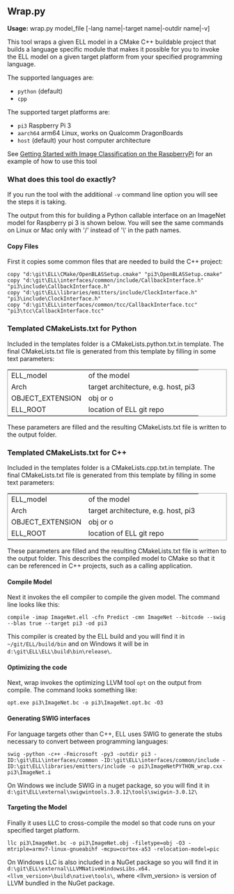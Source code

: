 ## Wrap.py

**Usage:** wrap.py model_file [-lang name|-target name|-outdir name|-v]

This tool wraps a given ELL model in a CMake C++ buildable project that builds a language specific module that makes it possible for you to invoke the ELL model on a given target platform from your specified programming language.

The supported languages are:
- `python`   (default)
- `cpp`

The supported target platforms are:
- `pi3`      Raspberry Pi 3
- `aarch64`  arm64 Linux, works on Qualcomm DragonBoards
- `host`     (default) your host computer architecture

See [Getting Started with Image Classification on the RaspberryPi](../../../docs/tutorials/Getting-started-with-image-classification-on-the-Raspberry-Pi/index.md) for an example of how to use this tool

### What does this tool do exactly?

If you run the tool with the additional `-v` command line option you will see the steps it is taking.

The output from this for building a Python callable interface on an ImageNet model for Raspberry pi 3 is shown below.
You will see the same commands on Linux or Mac only with '/' instead of '\\' in the path names.

#### Copy Files

First it copies some common files that are needed to build the C++ project:
````
copy "d:\git\ELL\CMake/OpenBLASSetup.cmake" "pi3\OpenBLASSetup.cmake"
copy "d:\git\ELL\interfaces/common/include/CallbackInterface.h" "pi3\include\CallbackInterface.h"
copy "d:\git\ELL\libraries/emitters/include/ClockInterface.h" "pi3\include\ClockInterface.h"
copy "d:\git\ELL\interfaces/common/tcc/CallbackInterface.tcc" "pi3\tcc\CallbackInterface.tcc"
````

### Templated CMakeLists.txt for Python

Included in the templates folder is a CMakeLists.python.txt.in template.
The final CMakeLists.txt file is generated from this template by filling
in some text parameters:


<table style="border:1px solid #A0A0A0">
<tr><td>ELL_model</td><td>of the model</td></tr>
<tr><td>Arch</td><td>target architecture, e.g. host, pi3</td></tr>
<tr><td>OBJECT_EXTENSION</td><td>obj or o</td></tr>
<tr><td>ELL_ROOT</td><td>location of ELL git repo</td></tr>
</table>

These parameters are filled and the resulting CMakeLists.txt file is written to the output folder.

### Templated CMakeLists.txt for C++

Included in the templates folder is a CMakeLists.cpp.txt.in template.
The final CMakeLists.txt file is generated from this template by filling
in some text parameters:

<table style="border:1px solid #A0A0A0"">
<tr><td>ELL_model</td><td>of the model</td></tr>
<tr><td>Arch</td><td>target architecture, e.g. host, pi3</td></tr>
<tr><td>OBJECT_EXTENSION</td><td>obj or o</td></tr>
<tr><td>ELL_ROOT</td><td>location of ELL git repo</td></tr>
</table>

These parameters are filled and the resulting CMakeLists.txt file is written to the output folder.
This describes the compiled model to CMake so that it can be referenced in C++ projects, such as a calling application.

#### Compile Model

Next it invokes the ell compiler to compile the given model.  The command line looks like this:
````
compile -imap ImageNet.ell -cfn Predict -cmn ImageNet --bitcode --swig --blas true --target pi3 -od pi3
````
This compiler is created by the ELL build and you will find it in `~/git/ELL/build/bin` and on Windows it will be in `d:\git\ELL\ELL\build\bin\release\`.

#### Optimizing the code

Next, wrap invokes the optimizing LLVM tool `opt` on the output from compile. The command looks something like:
````
opt.exe pi3\ImageNet.bc -o pi3\ImageNet.opt.bc -O3
````

#### Generating SWIG interfaces

For language targets other than C++, ELL uses SWIG to generate the stubs necessary to convert between programming languages:
````
swig -python -c++ -Fmicrosoft -py3 -outdir pi3 -ID:\git\ELL\interfaces/common -ID:\git\ELL\interfaces/common/include -ID:\git\ELL\libraries/emitters/include -o pi3\ImageNetPYTHON_wrap.cxx pi3\ImageNet.i
````
On Windows we include SWIG in a nuget package, so you will find it in `d:\git\ELL\external\swigwintools.3.0.12\tools\swigwin-3.0.12\`

#### Targeting the Model

Finally it uses LLC to cross-compile the model so that code runs on your specified target platform.

````
llc pi3\ImageNet.bc -o pi3\ImageNet.obj -filetype=obj -O3 -mtriple=armv7-linux-gnueabihf -mcpu=cortex-a53 -relocation-model=pic
````
On Windows LLC is also included in a NuGet package so you will find it in `d:\git\ELL\external\LLVMNativeWindowsLibs.x64.<llvm_version>\build\native\tools\`,
where <llvm_version> is version of LLVM bundled in the NuGet package.